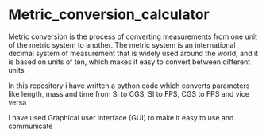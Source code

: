 # Metric_conversion_calculator
Metric conversion is the process of converting measurements from one unit of the metric system to another. The metric system is an international decimal system of measurement that is widely used around the world, and it is based on units of ten, which makes it easy to convert between different units.

In this repository i have written a python code which converts parameters like length, mass and time from SI to CGS, SI to FPS, CGS to FPS and vice versa

I have used Graphical user interface (GUI) to make it easy to use and communicate

